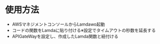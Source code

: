 # 使用方法
- AWSマネジメントコンソールからLamdawo起動
- コードの関数をLamdaに貼り付ける※設定でタイムアウトの秒数を延長する
- APIGateWayを設定し、作成したLamda関数と紐付ける
